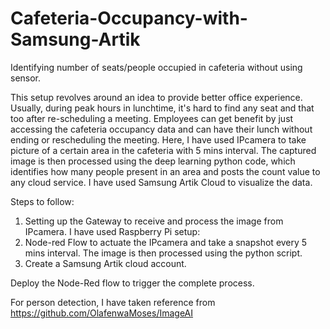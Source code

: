 # Cafeteria-Occupancy-with-Samsung-Artik
Identifying number of seats/people occupied in cafeteria without using sensor.

This setup revolves around an idea to provide better office experience. Usually, during peak hours in lunchtime, it's hard to find any seat and that too after re-scheduling a meeting. Employees can get benefit by just accessing the cafeteria occupancy data and can have their lunch without ending or rescheduling the meeting. 
Here, I have used IPcamera to take picture of a certain area in the cafeteria with 5 mins interval. The captured image is then processed using the deep learning python code, which identifies how many people present in an area and posts the count value to any cloud service. I have used Samsung Artik Cloud to visualize the data.

Steps to follow:
1.	Setting up the Gateway to receive and process the image from IPcamera. I have used Raspberry Pi setup: 
2.	Node-red Flow to actuate the IPcamera and take a snapshot every 5 mins interval. The image is then processed using the python script.
3.	Create a Samsung Artik cloud account.

Deploy the Node-Red flow to trigger the complete process. 

For person detection, I have taken reference from https://github.com/OlafenwaMoses/ImageAI
